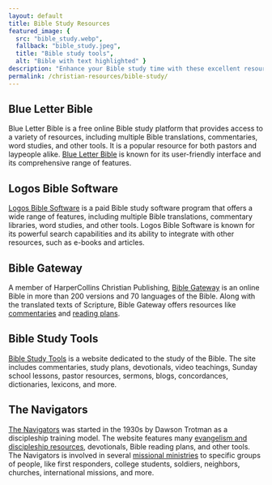 ```yaml
---
layout: default
title: Bible Study Resources
featured_image: {
  src: "bible_study.webp",
  fallback: "bible_study.jpeg",
  title: "Bible study tools",
  alt: "Bible with text highlighted" }
description: "Enhance your Bible study time with these excellent resources."
permalink: /christian-resources/bible-study/
---
```


## Blue Letter Bible

Blue Letter Bible is a free online Bible study platform that provides access to a variety of resources, including multiple Bible translations, commentaries, word studies, and other tools. It is a popular resource for both pastors and laypeople alike. [Blue Letter Bible](https://www.blueletterbible.org/study.cfm) is known for its user-friendly interface and its comprehensive range of features.

## Logos Bible Software

[Logos Bible Software](https://www.logos.com/grow/what-is-logos-bible-study/) is a paid Bible study software program that offers a wide range of features, including multiple Bible translations, commentary libraries, word studies, and other tools. Logos Bible Software is known for its powerful search capabilities and its ability to integrate with other resources, such as e-books and articles.

## Bible Gateway

A member of HarperCollins Christian Publishing, [Bible Gateway](https://www.biblegateway.com/) is an online Bible in more than 200 versions and 70 languages of the Bible. Along with the translated texts of Scripture, Bible Gateway offers resources like [commentaries](https://www.biblegateway.com/resources/commentaries/) and [reading plans](https://www.biblegateway.com/reading-plans/).

## Bible Study Tools

[Bible Study Tools](https://www.biblestudytools.com/) is a website dedicated to the study of the Bible. The site includes commentaries, study plans, devotionals, video teachings, Sunday school lessons, pastor resources, sermons, blogs, concordances, dictionaries, lexicons, and more.

## The Navigators

[The Navigators](https://www.navigators.org/) was started in the 1930s by Dawson Trotman as a discipleship training model. The website features many [evangelism and discipleship resources](https://www.navigators.org/topic/evangelism/?post_type=resource), devotionals, Bible reading plans, and other tools. The Navigators is involved in several [missional ministries](https://www.navigators.org/mission/) to specific groups of people, like first responders, college students, soldiers, neighbors, churches, international missions, and more.